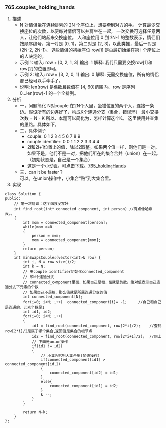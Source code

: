 
### 765.couples_holding_hands
1. 描述
    - N 对情侣坐在连续排列的 2N 个座位上，想要牵到对方的手。 计算最少交换座位的次数，以便每对情侣可以并肩坐在一起。 一次交换可选择任意两人，让他们站起来交换座位。
    人和座位用 0 到 2N-1 的整数表示，情侣们按顺序编号，第一对是 (0, 1)，第二对是 (2, 3)，以此类推，最后一对是 (2N-2, 2N-1)。
    这些情侣的初始座位  row[i] 是由最初始坐在第 i 个座位上的人决定的。
    - 示例 1:
    输入: row = [0, 2, 1, 3]
    输出: 1
    解释: 我们只需要交换row[1]和row[2]的位置即可。
    - 示例 2:
    输入: row = [3, 2, 0, 1]
    输出: 0
    解释: 无需交换座位，所有的情侣都已经可以手牵手了。
    - 说明:
    len(row) 是偶数且数值在 [4, 60]范围内。
    row 是序列 0...len(row)-1 的一个全排列。
2. 分析
    - 一，问题简化
    N对couple
    在2N个人里，坐错位置的两个人，连接一条边。假设所有的边连好了，构成K个连通分支（集合，错误环）
    最小交换次数 = N - K
    所以，本题可以简化为，怎样计算这个K。
    这里使用并查集的思路。具体如下。
    - 二，具体例子
        * couple:              0 1 2 3 4 5 6 7 8 9
        * couple identifier:   0 0 1 1 2 2 3 3 4 4 
        * 2i和2i+1位置上的值，除以2取整。如果两个值一样，则他们是一对。
        如果不是，他们不是一对，把他们所在的集合合并（union）在一起。（初始状态是，自己是一个集合）
        * 这是一个小动画。可点击下载。[765_holdingHands](https://img-1300025586.cos.ap-shanghai.myqcloud.com/765_holdingHands.webm)
    - 三，can it be faster？    
        可以。在union操作中，小集合“贴”到大集合里。
3. 实现
```
class Solution {
public:
    // 第一次错误：这个函数没写好
    int find_root(int* connected_component, int person) //有点像哈希表。。
    {
        int mom = connected_component[person];        
        while(mom >=0 ) 
        {
            person = mom;
            mom = connected_component[mom];
        }
        return person;
    }
    int minSwapsCouples(vector<int>& row) {
        int i, N = row.size()/2;
        int k = N;
        // 用couple identifier初始化connected_component
        // 即N个连通分支  
        // connected_component里面，如果自己是根，值就是负数。绝对值表示自己连通分支下元素的个数
        // 如果自己不是根，那么值就是所属连通分支的值     
        int connected_component[N];
        for(i=0; i<N; i++)  connected_component[i]= -1;     //自己和自己是连通的，元素个数是1
        int id1, id2;
        for(i=0; i<N; i++)
        {
            id1 = find_root(connected_component, row[2*i]/2);    //查找row[2*i]/2是属于哪个集合,返回值是集合的根节点
            id2 = find_root(connected_component, row[2*i+1]/2);  //同上
            // 下面是union操作
            if(id1 != id2)
            {
                // 小集合贴到大集合里(加速操作)
                if(connected_component[id1] > connected_component[id1])
                {
                    connected_component[id2] = id1;
                }
                else{
                    connected_component[id1] = id2;
                }
                k --;
            }
        }

        return N-k;
    }
};
```
